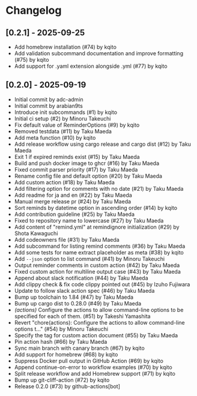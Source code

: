 # Changelog

## [0.2.1] - 2025-09-25

- Add homebrew installation (#74) by kqito
- Add validation subcommand documentation and improve formatting (#75) by kqito
- Add support for .yaml extension alongside .yml (#77) by kqito

## [0.2.0] - 2025-09-19

- Initial commit by adc-admin
- Initial commit by arabian9ts
- Introduce init subcommands (#1) by kqito
- Initial ci setup (#2) by Minoru Takeuchi
- Fix default value of ReminderOptions (#9) by kqito
- Removed testdata (#11) by Taku Maeda
- Add meta function (#10) by kqito
- Add release workflow using cargo release and cargo dist (#12) by Taku Maeda
- Exit 1 if expired reminds exist (#15) by Taku Maeda
- Build and push docker image to ghcr (#16) by Taku Maeda
- Fixed commit parser priority (#17) by Taku Maeda
- Rename config file and default option (#20) by Taku Maeda
- Add custom action (#18) by Taku Maeda
- Add filtering option for comments with no date (#21) by Taku Maeda
- Add readme for ja and en (#22) by Taku Maeda
- Manual merge release pr (#24) by Taku Maeda
- Sort reminds by datetime option in ascending order (#14) by kqito
- Add contribution guideline (#25) by Taku Maeda
- Fixed to repository name to lowercase (#27) by Taku Maeda
- Add content of "remind.yml" at remindignore initialization (#29) by Shota Kawaguchi
- Add codeowners file (#31) by Taku Maeda
- Add subcommand for listing remind comments (#36) by Taku Maeda
- Add some tests for name extract placeholder as meta (#38) by kqito
- Add `--json` option to list command (#41) by Minoru Takeuchi
- Output reminder comments in custom action (#42) by Taku Maeda
- Fixed custom action for multiline output case (#43) by Taku Maeda
- Append about slack notification (#44) by Taku Maeda
- Add clippy check & fix code clippy pointed out (#45) by Izuho Fujiwara
- Update to follow slack action spec (#46) by Taku Maeda
- Bump up toolchain to 1.84 (#47) by Taku Maeda
- Bump up cargo dist to 0.28.0 (#49) by Taku Maeda
- *(actions)* Configure the actions to allow command-line options to be specified for each of them. (#51) by Takeshi Yamashita
- Revert "chore(actions): Configure the actions to allow command-line options t…" (#54) by Minoru Takeuchi
- Specify the tag for custom action document (#55) by Taku Maeda
- Pin action hash (#66) by Taku Maeda
- Sync main branch with canary branch (#67) by kqito
- Add support for homebrew (#68) by kqito
- Suppress Docker pull output in GitHub Action (#69) by kqito
- Append continue-on-error to workflow examples (#70) by kqito
- Split release workflow and add Homebrew support (#71) by kqito
- Bump up git-cliff-action (#72) by kqito
- Release 0.2.0 (#73) by github-actions[bot]

<!-- generated by git-cliff -->
